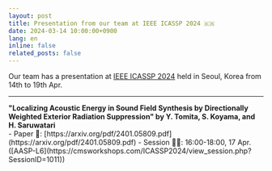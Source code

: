 ```yaml
---
layout: post
title: Presentation from our team at IEEE ICASSP 2024 🇰🇷
date: 2024-03-14 10:00:00+0900
lang: en
inline: false
related_posts: false
---
```


Our team has a presentation at [IEEE ICASSP 2024](https://2024.ieeeicassp.org/) held in Seoul, Korea from 14th to 19th Apr. 

***

<div style="font-weight:bolder">"Localizing Acoustic Energy in Sound Field Synthesis by Directionally Weighted Exterior Radiation Suppression" by Y. Tomita, S. Koyama, and H. Saruwatari</div>
- Paper 📝: [https://arxiv.org/pdf/2401.05809.pdf](https://arxiv.org/pdf/2401.05809.pdf)
- Session 🧑‍💻: 16:00-18:00, 17 Apr. ([AASP-L6](https://cmsworkshops.com/ICASSP2024/view_session.php?SessionID=1011))

